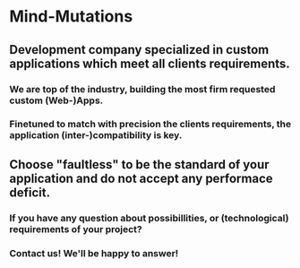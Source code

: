 # Mind-Mutations

## Development company specialized in custom applications which meet all clients requirements.

### We are top of the industry, building the most firm requested custom (Web-)Apps.
### Finetuned to match with precision the clients requirements, the application (inter-)compatibility is key.
## Choose "faultless" to be the standard of your application and do not accept any performace deficit.
### If you have any question about possibillities, or (technological) requirements of your project? 
### Contact us! We'll be happy to answer! 
